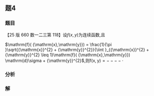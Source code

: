 ## 题4
### 题目
【25 版 660 数一二三第 118】设$f( {x, y})$为连续函数,且

$\mathrm{f}( {\mathrm{x},\mathrm{y}})  = \frac{1}{\pi }\sqrt{{\mathrm{x}}^{2} + {\mathrm{y}}^{2}}{\iint }_{{\mathrm{x}}^{2} + {\mathrm{y}}^{2} \leq  1}\mathrm{f}( {\mathrm{x},\mathrm{y}}) \mathrm{d}\sigma  + {\mathrm{y}}^{2}$,则$\mathrm{f}( {\mathrm{x},\mathrm{y}})  =  -  -  -  -  \cdot$
### 分析

### 解